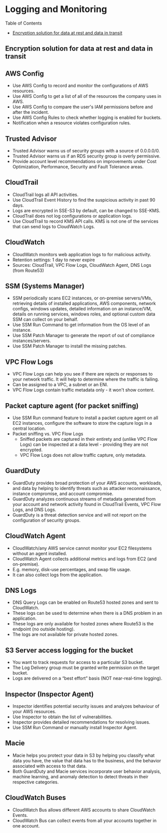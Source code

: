# Logging and Monitoring

Table of Contents

- [Encryption solution for data at rest and data in transit](#encryption-solution-for-data-at-rest-and-data-in-transit)

## Encryption solution for data at rest and data in transit

## AWS Config
- Use AWS Config to record and monitor the configurations of AWS resources.
- Use AWS Config to get a list of all of the resources the company uses in AWS.
- Use AWS Config to compare the user's IAM permissions before and after the incident.
- Use AWS Config Rules to check whether logging is enabled for buckets.
- Notification when a resource violates configuration rules.

## Trusted Advisor
- Trusted Advisor warns us of security groups with a source of 0.0.0.0/0. 
- Trusted Advisor warns us if an RDS security group is overly permissive.
- Provide account level recommendations on improvements under Cost Optimization, Performance, Security and Fault Tolerance areas.

## CloudTrail
- CloudTrail logs all API activities.
- Use CloudTrail Event History to find the suspicious activity in past 90 days.
- Logs are encrypted in SSE-S3 by default, can be changed to SSE-KMS.
- CloudTrail does not log configurations or application logs.
- Use CloudTrail to record KMS API calls. KMS is not one of the services that can send logs to CloudWatch Logs.

## CloudWatch
- CloudWatch monitors web application logs to for malicious activity.
- Retention settings: 1 day to never expire
- Sources: CloudTrail, VPC Flow Logs, CloudWatch Agent, DNS Logs (from Route53)

## SSM (Systems Manager)
- SSM periodically scans EC2 instances, or on-premise servers/VMs, retrieving details of installed applications, AWS components, network configs, windows updates, detailed information on an instance/VM, details on running services, windows roles, and optional custom data SSM can collect on your behalf.
- Use SSM Run Command to get information from the OS level of an instance.
- Use SSM Patch Manager to generate the report of out of compliance instances/servers.
- Use SSM Patch Manager to install the missing patches.

## VPC Flow Logs
- VPC Flow Logs can help you see if there are rejects or responses to your network traffic. It will help to determine where the traffic is failing.
- Can be assigned to a VPC, a subnet or an ENI.
- VPC Flow Logs contain traffic metadata only - it won't show content.

## Packet capture agent (for packet sniffing)
- Use SSM Run command feature to install a packet capture agent on all EC2 instances, configure the software to store the capture logs in a central location.
- Packet sniffing vs. VPC Flow Logs
   - Sniffed packets are captured in their entirety and (unlike VPC Flow Logs) can be inspected at a data level - providing they are not encrypted.
   - VPC Flow Logs does not allow traffic capture, only metadata.

## GuardDuty
- GuardDuty provides broad protection of your AWS accounts, workloads, and data by helping to identify threats such as attacker reconnaissance, instance compromise, and account compromise. 
- GuardDuty analyzes continuous streams of metadata generated from your account and network activity found in CloudTrail Events, VPC Flow Logs, and DNS Logs.
- GuardDuty is a threat detection service and will not report on the configuration of security groups.

## CloudWatch Agent
- CloudWatch/any AWS service cannot monitor your EC2 filesystems without an agent installed.
- CloudWatch Agent collects additional metrics and logs from EC2 (and on-premise). 
- E.g. memory, disk-use percentages, and swap file usage.
- It can also collect logs from the application.

## DNS Logs
- DNS Query Logs can be enabled on Route53 hosted zones and sent to CloudWatch.
- These logs can be used to determine when there is a DNS problem in an application.
- These logs are only available for hosted zones where Route53 is the endpoint (no outside hosting).
- The logs are not available for private hosted zones.

## S3 Server access logging for the bucket
- You want to track requests for access to a particular S3 bucket.
- The Log Delivery group must be granted write permission on the target bucket.
- Logs are delivered on a “best effort” basis (NOT near-real-time logging).

## Inspector (Inspector Agent)
- Inspector identifies potential security issues and analyzes behaviour of your AWS resources.
- Use Inspector to obtain the list of vulnerabilities.
- Inspector provides detailed recommendations for resolving issues.
- Use SSM Run Command or manually install Inspector Agent.

## Macie
- Macie helps you protect your data in S3 by helping you classify what data you have, the value that data has to the business, and the behavior associated with access to that data. 
- Both GuardDuty and Macie services incorporate user behavior analysis, machine learning, and anomaly detection to detect threats in their respective categories.

## CloudWatch Buses
- CloudWatch Bus allows different AWS accounts to share CloudWatch Events.
- CloudWatch Bus can collect events from all your accounts together in one account.
